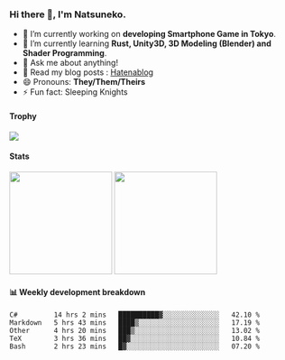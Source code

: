 ### Hi there 👋, I'm Natsuneko.

<!--
**mika-f/mika-f** is a ✨ _special_ ✨ repository because its `README.md` (this file) appears on your GitHub profile.

Here are some ideas to get you started:

- 🔭 I’m currently working on ...
- 🌱 I’m currently learning ...
- 👯 I’m looking to collaborate on ...
- 🤔 I’m looking for help with ...
- 💬 Ask me about ...
- 📫 How to reach me: ...
- 😄 Pronouns: ...
- ⚡ Fun fact: ...
-->

- 🔭 I’m currently working on **developing Smartphone Game in Tokyo**.
- 🌱 I’m currently learning **Rust, Unity3D, 3D Modeling (Blender) and Shader Programming**.
- 💬 Ask me about anything!
- 📝 Read my blog posts : [Hatenablog](https://mikazuki.hatenablog.jp/)
- 😄 Pronouns: **They/Them/Theirs**
- ⚡ Fun fact: Sleeping Knights

#### Trophy

<img src="https://github-profile-trophy.vercel.app/?username=mika-f&no-frame=true&row=1&column=6" />

#### Stats

<p>
  <img src="https://github-readme-stats.vercel.app/api?username=mika-f" height="182" />
  <img src="https://github-readme-stats.vercel.app/api/top-langs/?username=mika-f&layout=compact" height="182" />
</p>


#### 📊 Weekly development breakdown

<!--START_SECTION:waka-->
```text
C#         14 hrs 2 mins   ██████████▓░░░░░░░░░░░░░░   42.10 % 
Markdown   5 hrs 43 mins   ████▒░░░░░░░░░░░░░░░░░░░░   17.19 % 
Other      4 hrs 20 mins   ███▒░░░░░░░░░░░░░░░░░░░░░   13.02 % 
TeX        3 hrs 36 mins   ██▓░░░░░░░░░░░░░░░░░░░░░░   10.84 % 
Bash       2 hrs 23 mins   █▓░░░░░░░░░░░░░░░░░░░░░░░   07.20 % 
```
<!--END_SECTION:waka-->
